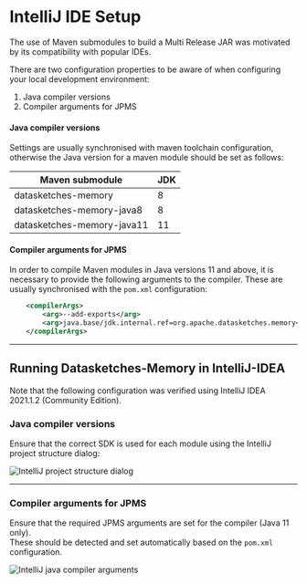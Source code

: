 <!--
    Licensed to the Apache Software Foundation (ASF) under one
    or more contributor license agreements.  See the NOTICE file
    distributed with this work for additional information
    regarding copyright ownership.  The ASF licenses this file
    to you under the Apache License, Version 2.0 (the
    "License"); you may not use this file except in compliance
    with the License.  You may obtain a copy of the License at

      http://www.apache.org/licenses/LICENSE-2.0

    Unless required by applicable law or agreed to in writing,
    software distributed under the License is distributed on an
    "AS IS" BASIS, WITHOUT WARRANTIES OR CONDITIONS OF ANY
    KIND, either express or implied.  See the License for the
    specific language governing permissions and limitations
    under the License.
-->

# IntelliJ IDE Setup

The use of Maven submodules to build a Multi Release JAR was motivated by its compatibility with 
popular IDEs.

There are two configuration properties to be aware of when configuring your local development 
environment:

1) Java compiler versions
2) Compiler arguments for JPMS

#### Java compiler versions

Settings are usually synchronised with maven toolchain configuration, otherwise the Java version 
for a maven module should be set as follows:

| Maven submodule            | JDK |
| -------------------------- | --- |
| datasketches-memory        | 8   |
| datasketches-memory-java8  | 8   |
| datasketches-memory-java11 | 11  |

#### Compiler arguments for JPMS

In order to compile Maven modules in Java versions 11 and above, it is necessary to provide the 
following arguments to the compiler.  These are usually synchronised with the `pom.xml` 
configuration:

```xml
    <compilerArgs>
        <arg>--add-exports</arg>
        <arg>java.base/jdk.internal.ref=org.apache.datasketches.memory</arg>
    </compilerArgs>
```

---

## Running Datasketches-Memory in IntelliJ-IDEA

Note that the following configuration was verified using IntelliJ IDEA 2021.1.2 
(Community Edition).

### Java compiler versions

Ensure that the correct SDK is used for each module using the IntelliJ project structure dialog:

![IntelliJ project structure dialog](img/intellij-project-structure.png "Intellij project structure dialogue")

---

### Compiler arguments for JPMS

Ensure that the required JPMS arguments are set for the compiler (Java 11 only).  
These should be detected and set automatically based on the `pom.xml` configuration.

![IntelliJ java compiler arguments](img/intellij-java-compiler-arguments.png "Intellij project compiler arguments")
